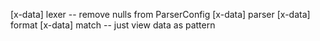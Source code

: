 [x-data] lexer -- remove nulls from ParserConfig
[x-data] parser
[x-data] format
[x-data] match -- just view data as pattern
